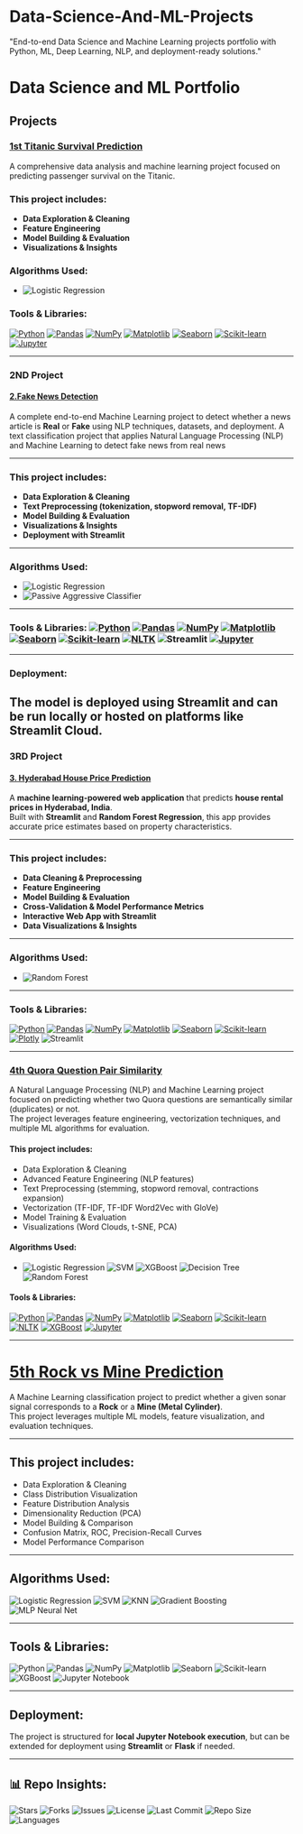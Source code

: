 # Data-Science-And-ML-Projects
"End-to-end Data Science and Machine Learning projects portfolio with Python, ML, Deep Learning, NLP, and deployment-ready solutions."

# Data Science and ML Portfolio

## Projects

### [1st Titanic Survival Prediction](https://github.com/Sanhith30/Data-Science-And-ML-Projects/tree/main/Titanic%20Survival%20prediction)
A comprehensive data analysis and machine learning project focused on predicting passenger survival on the Titanic.

### This project includes:  
- **Data Exploration & Cleaning**  
- **Feature Engineering**  
- **Model Building & Evaluation**  
- **Visualizations & Insights**  

### Algorithms Used:  
- ![Logistic Regression](https://img.shields.io/badge/Algorithm-Logistic%20Regression-blue)

### Tools & Libraries:  
[![Python](https://img.shields.io/badge/Python-3.8%2B-blue)](https://www.python.org/)  [![Pandas](https://img.shields.io/badge/Pandas-1.0%2B-blue)](https://pandas.pydata.org/)  [![NumPy](https://img.shields.io/badge/NumPy-1.18%2B-blue)](https://numpy.org/)  [![Matplotlib](https://img.shields.io/badge/Matplotlib-3.0%2B-blue)](https://matplotlib.org/)  [![Seaborn](https://img.shields.io/badge/Seaborn-0.10%2B-blue)](https://seaborn.pydata.org/)  [![Scikit-learn](https://img.shields.io/badge/Scikit--learn-0.22%2B-blue)](https://scikit-learn.org/stable/)  [![Jupyter](https://img.shields.io/badge/Jupyter-Notebook-orange)](https://jupyter.org/)



---


### 2ND Project  
#### [2.Fake News Detection](https://github.com/Sanhith30/Data-Science-And-ML-Projects/tree/main/Fake%20News%20Detection)  
A complete end-to-end Machine Learning project to detect whether a news article is **Real** or **Fake** using NLP techniques, datasets, and deployment.
A text classification project that applies Natural Language Processing (NLP) and Machine Learning to detect fake news from real news

---

### This project includes:
- **Data Exploration & Cleaning**
- **Text Preprocessing (tokenization, stopword removal, TF-IDF)**
- **Model Building & Evaluation**
- **Visualizations & Insights**
- **Deployment with Streamlit**

---

### Algorithms Used:
- ![Logistic Regression](https://img.shields.io/badge/Algorithm-Logistic%20Regression-blue)
- ![Passive Aggressive Classifier](https://img.shields.io/badge/Algorithm-Passive%20Aggressive%20Classifier-blue)
  

---

### Tools & Libraries: [![Python](https://img.shields.io/badge/Python-3.8%2B-blue)](https://www.python.org/)  [![Pandas](https://img.shields.io/badge/Pandas-1.0%2B-blue)](https://pandas.pydata.org/)  [![NumPy](https://img.shields.io/badge/NumPy-1.18%2B-blue)](https://numpy.org/)  [![Matplotlib](https://img.shields.io/badge/Matplotlib-3.0%2B-blue)](https://matplotlib.org/)  [![Seaborn](https://img.shields.io/badge/Seaborn-0.10%2B-blue)](https://seaborn.pydata.org/)  [![Scikit-learn](https://img.shields.io/badge/Scikit--learn-0.22%2B-blue)](https://scikit-learn.org/stable/)  [![NLTK](https://img.shields.io/badge/NLTK-3.5%2B-yellowgreen)](https://www.nltk.org/)  ![Streamlit](https://img.shields.io/badge/Streamlit-1.0%2B-ff69b4) [![Jupyter](https://img.shields.io/badge/Jupyter-Notebook-orange)](https://jupyter.org/)

---

### Deployment:
The model is deployed using **Streamlit** and can be run locally or hosted on platforms like **Streamlit Cloud**.
---
### 3RD Project  
#### [3. Hyderabad House Price Prediction](https://github.com/Sanhith30/Data-Science-And-ML-Projects/tree/main/House%20price%20prediction)  
A **machine learning-powered web application** that predicts **house rental prices in Hyderabad, India**.  
Built with **Streamlit** and **Random Forest Regression**, this app provides accurate price estimates based on property characteristics.  

---

### This project includes:  
- **Data Cleaning & Preprocessing**  
- **Feature Engineering**  
- **Model Building & Evaluation**  
- **Cross-Validation & Model Performance Metrics**  
- **Interactive Web App with Streamlit**  
- **Data Visualizations & Insights**  

---

### Algorithms Used:  
- ![Random Forest](https://img.shields.io/badge/Algorithm-Random%20Forest-green)  

---

### Tools & Libraries:  
[![Python](https://img.shields.io/badge/Python-3.11%2B-blue)](https://www.python.org/)  [![Pandas](https://img.shields.io/badge/Pandas-2.0%2B-blue)](https://pandas.pydata.org/)  [![NumPy](https://img.shields.io/badge/NumPy-1.24%2B-blue)](https://numpy.org/)  [![Matplotlib](https://img.shields.io/badge/Matplotlib-3.7%2B-blue)](https://matplotlib.org/)  [![Seaborn](https://img.shields.io/badge/Seaborn-0.12%2B-blue)](https://seaborn.pydata.org/)  [![Scikit-learn](https://img.shields.io/badge/Scikit--learn-1.3%2B-blue)](https://scikit-learn.org/stable/)  [![Plotly](https://img.shields.io/badge/Plotly-5.15%2B-orange)](https://plotly.com/)  ![Streamlit](https://img.shields.io/badge/Streamlit-1.28%2B-ff69b4)  

---
### [4th Quora Question Pair Similarity](https://github.com/Sanhith30/Data-Science-And-ML-Projects/tree/main/Quora_question)  
A Natural Language Processing (NLP) and Machine Learning project focused on predicting whether two Quora questions are semantically similar (duplicates) or not.  
The project leverages feature engineering, vectorization techniques, and multiple ML algorithms for evaluation.

#### This project includes:  
- Data Exploration & Cleaning  
- Advanced Feature Engineering (NLP features)  
- Text Preprocessing (stemming, stopword removal, contractions expansion)  
- Vectorization (TF-IDF, TF-IDF Word2Vec with GloVe)  
- Model Training & Evaluation  
- Visualizations (Word Clouds, t-SNE, PCA)  

#### Algorithms Used:  
- ![Logistic Regression](https://img.shields.io/badge/Algorithm-Logistic%20Regression-blue)  ![SVM](https://img.shields.io/badge/Algorithm-SVM-yellow)  ![XGBoost](https://img.shields.io/badge/Algorithm-XGBoost-orange)  ![Decision Tree](https://img.shields.io/badge/Algorithm-Decision%20Tree-green)  ![Random Forest](https://img.shields.io/badge/Algorithm-Random%20Forest-green)  

#### Tools & Libraries:  
[![Python](https://img.shields.io/badge/Python-3.8%2B-blue)](https://www.python.org/) [![Pandas](https://img.shields.io/badge/Pandas-1.0%2B-blue)](https://pandas.pydata.org/) [![NumPy](https://img.shields.io/badge/NumPy-1.18%2B-blue)](https://numpy.org/) [![Matplotlib](https://img.shields.io/badge/Matplotlib-3.0%2B-blue)](https://matplotlib.org/) [![Seaborn](https://img.shields.io/badge/Seaborn-0.10%2B-blue)](https://seaborn.pydata.org/) [![Scikit-learn](https://img.shields.io/badge/Scikit--learn-0.22%2B-blue)](https://scikit-learn.org/stable/) [![NLTK](https://img.shields.io/badge/NLTK-3.5%2B-yellowgreen)](https://www.nltk.org/) [![XGBoost](https://img.shields.io/badge/XGBoost-1.0%2B-orange)](https://xgboost.readthedocs.io/) [![Jupyter](https://img.shields.io/badge/Jupyter-Notebook-orange)](https://jupyter.org/)


---
# [5th Rock vs Mine Prediction](https://github.com/Sanhith30/Data-Science-And-ML-Projects/tree/main/SONAR_Rock_vs_Mine_Prediction)  

A Machine Learning classification project to predict whether a given sonar signal corresponds to a **Rock** or a **Mine (Metal Cylinder)**.  
This project leverages multiple ML models, feature visualization, and evaluation techniques.  

---

##  This project includes:  
- Data Exploration & Cleaning  
- Class Distribution Visualization  
- Feature Distribution Analysis  
- Dimensionality Reduction (PCA)  
- Model Building & Comparison  
- Confusion Matrix, ROC, Precision-Recall Curves  
- Model Performance Comparison  

---

##  Algorithms Used:  

![Logistic Regression](https://img.shields.io/badge/Algorithm-Logistic%20Regression-blue)  ![SVM](https://img.shields.io/badge/Algorithm-SVM-red)  ![KNN](https://img.shields.io/badge/Algorithm-KNN-green)  ![Gradient Boosting](https://img.shields.io/badge/Algorithm-Gradient%20Boosting-yellow)  ![MLP Neural Net](https://img.shields.io/badge/Algorithm-MLP%20Neural%20Net-purple)  

---

##  Tools & Libraries:  

![Python](https://img.shields.io/badge/Python-3.8+-blue?logo=python)  ![Pandas](https://img.shields.io/badge/Library-Pandas-green?logo=pandas)  ![NumPy](https://img.shields.io/badge/Library-NumPy-orange?logo=numpy)  ![Matplotlib](https://img.shields.io/badge/Library-Matplotlib-lightblue)  ![Seaborn](https://img.shields.io/badge/Library-Seaborn-teal)  ![Scikit-learn](https://img.shields.io/badge/Library-Scikit--learn-red?logo=scikitlearn)  ![XGBoost](https://img.shields.io/badge/Library-XGBoost-brown)  ![Jupyter Notebook](https://img.shields.io/badge/Tool-Jupyter%20Notebook-orange?logo=jupyter)  


---

##  Deployment:  
The project is structured for **local Jupyter Notebook execution**, but can be extended for deployment using **Streamlit** or **Flask** if needed.  

---

## 📊 Repo Insights:  
![Stars](https://img.shields.io/github/stars/Sanhith30/Data-Science-And-ML-Projects?style=social)  ![Forks](https://img.shields.io/github/forks/Sanhith30/Data-Science-And-ML-Projects?style=social)  ![Issues](https://img.shields.io/github/issues/Sanhith30/Data-Science-And-ML-Projects)  ![License](https://img.shields.io/github/license/Sanhith30/Data-Science-And-ML-Projects)  ![Last Commit](https://img.shields.io/github/last-commit/Sanhith30/Data-Science-And-ML-Projects)  ![Repo Size](https://img.shields.io/github/repo-size/Sanhith30/Data-Science-And-ML-Projects)  ![Languages](https://img.shields.io/github/languages/top/Sanhith30/Data-Science-And-ML-Projects)  





